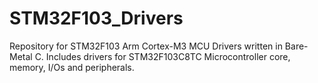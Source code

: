 # STM32F103_Drivers
Repository for STM32F103 Arm Cortex-M3 MCU Drivers written in Bare-Metal C.
Includes drivers for STM32F103C8TC Microcontroller core, memory, I/Os and peripherals.
